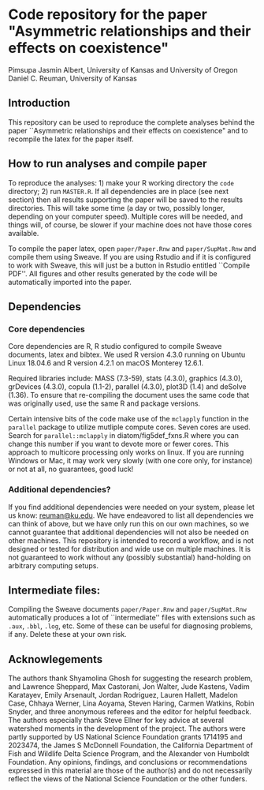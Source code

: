 # Code repository for the paper "Asymmetric relationships and their effects on coexistence"

Pimsupa Jasmin Albert, University of Kansas and University of Oregon  
Daniel C. Reuman, University of Kansas  

## Introduction

This repository can be used to reproduce the complete analyses behind the paper ``Asymmetric relationships and their effects on coexistence" and to recompile the latex for the paper itself.

## How to run analyses and compile paper

To reproduce the analyses: 1) make your R working directory the `code` directory; 2) run `MASTER.R`. If all dependencies 
are in place (see next section) then all results supporting the paper will be saved to the results directories. This 
will take some time (a day or two, possibly longer, depending on your computer speed). Multiple cores will be needed, and things will, of course, be slower if your machine does not have those cores available.

To compile the paper latex, open `paper/Paper.Rnw` and `paper/SupMat.Rnw` and compile them using Sweave. If you are using
Rstudio and if it is configured to work with Sweave, this will just be a button in Rstudio entitled ``Compile PDF''.
All figures and other results generated by the code will be automatically imported into the paper.

## Dependencies

### Core dependencies

Core dependencies are 
R, R studio configured to compile Sweave documents, latex and bibtex. We used R 
version 4.3.0 running on Ubuntu Linux 18.04.6 and R version 4.2.1 on macOS Monterey 12.6.1.

Required libraries include: MASS (7.3-59), stats (4.3.0), graphics (4.3.0),
grDevices (4.3.0), copula (1.1-2), parallel (4.3.0), plot3D (1.4) and deSolve (1.36). 
To ensure that re-compiling the document uses 
the same code that was originally used, use the same R and package versions.

Certain intensive bits of the code make use of the `mclapply` function in the `parallel` package to utilize mutliple 
compute cores. Seven cores are used. Search for `parallel::mclapply` in diatom/fig5def_fxns.R where you can change this number
if you want to devote more or fewer cores. This approach to multicore processing only works on linux. If you are 
running Windows or Mac, it may work very slowly (with one core only, for instance) or not at all, no guarantees, good luck!

### Additional dependencies?

If you find additional dependencies were needed on your system, please let us know: reuman@ku.edu. We have endeavored 
to list all dependencies we can think of above, but we have only run this on our own machines, so we cannot guarantee 
that additional dependencies will not also be needed on other machines. This repository is intended to record a 
workflow, and is not designed or tested for distribution and wide use on multiple machines. It is not guaranteed to 
work without any (possibly substantial) hand-holding on arbitrary computing setups.

## Intermediate files:

Compiling the Sweave documents `paper/Paper.Rnw` and `paper/SupMat.Rnw` automatically produces a lot of ``intermediate'' 
files with extensions such as `.aux`, `.bbl`, `.log`, etc. Some of these can be useful for diagnosing problems, if any.
Delete these at your own risk.

## Acknowlegements

The authors thank Shyamolina Ghosh for suggesting the research problem, and Lawrence Sheppard, Max Castorani,
Jon Walter, Jude Kastens, Vadim Karatayev, Emily Arsenault, Jordan Rodriguez, Lauren Hallett, 
Madelon Case, Chhaya Werner, Lina Aoyama, Steven Haring, Carmen Watkins,
Robin Snyder, and three anonymous referees and the editor for helpful feedback. 
The authors especially thank Steve Ellner for key advice at several watershed moments in the development of the project. 
The authors were partly supported by US National
Science Foundation grants 1714195 and 2023474, the James S McDonnell Foundation, the California Department of Fish and
Wildlife Delta Science Program, and the Alexander von Humboldt Foundation. 
Any opinions, findings, and conclusions or recommendations expressed in this material are those of the author(s) 
and do not necessarily reflect the views of the National Science Foundation or the other funders. 
